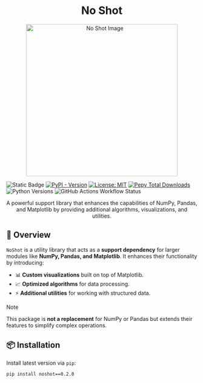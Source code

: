 <h1 align="center">No Shot</h1>

<p align="center">
    <img src="https://i.ibb.co/XkjpGzzL/noshot.jpg" alt="No Shot Image" width="400">
</p>

![Static Badge](https://img.shields.io/badge/OneShotCoding-NoShot-blue?logoColor=yell)
[![PyPI - Version](https://img.shields.io/pypi/v/noshot)](https://pypi.org/project/noshot)
[![License: MIT](https://img.shields.io/badge/License-MIT-yellow.svg)](https://github.com/suganthangnanavelan/one-shot-coding/blob/main/LICENSE.txt)
[![Pepy Total Downloads](https://img.shields.io/pepy/dt/noshot)](https://pepy.tech/projects/noshot)
![Python Versions](https://img.shields.io/pypi/pyversions/noshot.svg?logo=python&color=yellow)
![GitHub Actions Workflow Status](https://img.shields.io/github/actions/workflow/status/suganthangnanavelan/one-shot-coding/test.yml)

<p align="center">
    A powerful support library that enhances the capabilities of NumPy, Pandas, and Matplotlib by providing additional algorithms, visualizations, and utilities.
</p>

## 🚀 **Overview**
`NoShot` is a utility library that acts as a **support dependency** for larger modules like **NumPy, Pandas, and Matplotlib**. It enhances their functionality by introducing:
- 📊 **Custom visualizations** built on top of Matplotlib.
- 📈 **Optimized algorithms** for data processing.
- ⚡ **Additional utilities** for working with structured data.

> [!NOTE]
> This package is **not a replacement** for NumPy or Pandas but extends their features to simplify complex operations.

## 📦 **Installation**
Install latest version via `pip`:
```sh
pip install noshot==0.2.0